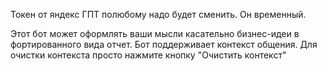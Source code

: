 Токен от яндекс ГПТ полюбому надо будет сменить. Он временный.

Этот бот может оформлять ваши мысли касательно бизнес-идеи в фортированного вида отчет.
Бот поддерживает контекст общения. 
Для очистки контекста просто нажмите кнопку "Очистить контекст"